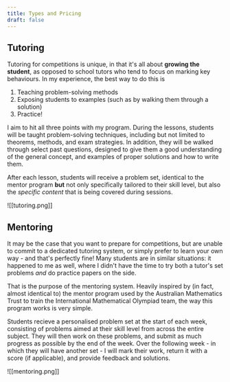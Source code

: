 ```yaml
---
title: Types and Pricing
draft: false
---
```


## Tutoring

Tutoring for competitions is unique, in that it's all about **growing the student**, as opposed to school tutors who tend to focus on marking key behaviours. In my experience, the best way to do this is
1. Teaching problem-solving methods
2. Exposing students to examples (such as by walking them through a solution)
3. Practice!

I aim to hit all three points with my program. During the lessons, students will be taught problem-solving techniques, including but not limited to theorems, methods, and exam strategies. In addition, they will be walked through select past questions, designed to give them a good understanding of the general concept, and examples of proper solutions and how to write them. 

After each lesson, students will receive a problem set, identical to the mentor program **but** not only specifically tailored to their skill level, but also the *specific content* that is being covered during sessions. 

![[tutoring.png]]

## Mentoring

It may be the case that you want to prepare for competitions, but are unable to commit to a dedicated tutoring system, or simply prefer to learn your own way - and that's perfectly fine! Many students are in similar situations: it happened to me as well, where I didn't have the time to try both a tutor's set problems *and* do practice papers on the side.

That is the purpose of the mentoring system. Heavily inspired by (in fact, almost identical to) the mentor program used by the Australian Mathematics Trust to train the International Mathematical Olympiad team, the way this program works is very simple.

Students recieve a personalised problem set at the start of each week, consisting of problems aimed at their skill level from across the entire subject. They will then work on these problems, and submit as much progress as possible by the end of the week. Over the following week - in which they will have another set - I will mark their work, return it with a score (if applicable), and provide feedback and solutions.

![[mentoring.png]]